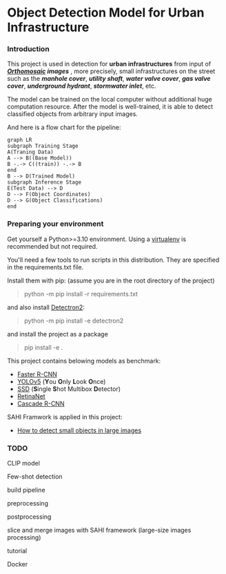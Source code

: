 # Object Detection Model for Urban Infrastructure

### Introduction
This project is used in detection for **urban infrastructures** from input of ***[Orthomosaic](https://www.dronegenuity.com/orthomosaic-maps-explained/) images*** , more precisely,  small infrastructures on the street such as the ***manhole cover***, ***utility shaft***, ***water valve cover***, ***gas valve cover***, ***underground hydrant***, ***stormwater inlet***, etc. 

The model can be trained on the local computer without additional huge computation resource. After the model is well-trained, it is able to detect classified objects from arbitrary input images.

And here is a flow chart for the pipeline:

```mermaid
graph LR
subgraph Training Stage
A(Traning Data) 
A --> B((Base Model))
B -.-> C((train)) -.-> B
end
B --> D(Trained Model)
subgraph Inference Stage
E(Test Data) --> D
D --> F(Object Coordinates)
D --> G(Object Classifications)
end
```

### Preparing your environment

Get yourself a Python>=3.10 environment. Using a  [virtualenv](https://packaging.python.org/en/latest/guides/installing-using-pip-and-virtual-environments/#creating-a-virtual-environment)  is recommended but not required.

You'll need a few tools to run scripts in this distribution. They are specified in the requirements.txt file.

Install them with pip: (assume you are in the root directory of the project)
> python -m pip install -r requirements.txt

and also install [Detectron2](https://github.com/facebookresearch/detectron2):
>python -m pip install -e detectron2

and install the project as a package
>pip install -e .

This project contains belowing models as benchmark:
- [Faster R-CNN](https://arxiv.org/abs/1506.01497)
- [YOLOv5](https://arxiv.org/html/2407.20892v1) (**Y**ou **O**nly **L**ook **O**nce)
- [SSD](https://arxiv.org/abs/1512.02325) (**S**ingle **S**hot Multibox **D**etector)
- [RetinaNet](https://arxiv.org/abs/1708.02002)
- [Cascade R-CNN](https://arxiv.org/abs/1712.00726)

SAHI Framwork is applied in this project:
- [How to detect small objects in large images](https://blog.ml6.eu/how-to-detect-small-objects-in-very-large-images-70234bab0f98)

### TODO
CLIP model

Few-shot detection

build pipeline

preprocessing

postprocessing

slice and merge images with SAHI framework (large-size images processing)

tutorial

Docker